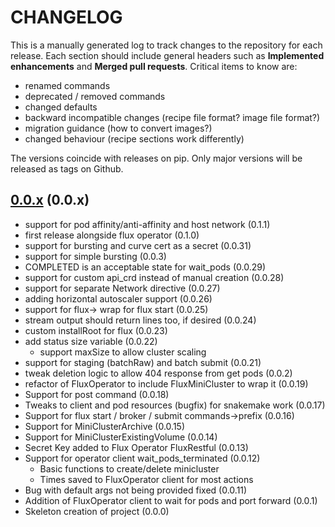 # CHANGELOG

This is a manually generated log to track changes to the repository for each release.
Each section should include general headers such as **Implemented enhancements**
and **Merged pull requests**. Critical items to know are:

 - renamed commands
 - deprecated / removed commands
 - changed defaults
 - backward incompatible changes (recipe file format? image file format?)
 - migration guidance (how to convert images?)
 - changed behaviour (recipe sections work differently)

The versions coincide with releases on pip. Only major versions will be released as tags on Github.

## [0.0.x](https://github.com/flux-framework/flux-operator/tree/main/sdk/python/v2alpha1) (0.0.x)
 - support for pod affinity/anti-affinity and host network (0.1.1)
 - first release alongside flux operator (0.1.0)
 - support for bursting and curve cert as a secret (0.0.31)
 - support for simple bursting (0.0.3)
 - COMPLETED is an acceptable state for wait_pods (0.0.29)
 - support for custom api_crd instead of manual creation (0.0.28)
 - support for separate Network directive (0.0.27)
 - adding horizontal autoscaler support (0.0.26)
 - support for flux-> wrap for flux start (0.0.25)
 - stream output should return lines too, if desired (0.0.24)
 - custom installRoot for flux (0.0.23)
 - add status size variable (0.0.22)
   - support maxSize to allow cluster scaling
 - support for staging (batchRaw) and batch submit (0.0.21)
 - tweak deletion logic to allow 404 response from get pods (0.0.2)
 - refactor of FluxOperator to include FluxMiniCluster to wrap it (0.0.19)
 - Support for post command (0.0.18)
 - Tweaks to client and pod resources (bugfix) for snakemake work (0.0.17)
 - Support for flux start / broker / submit commands->prefix (0.0.16)
 - Support for MiniClusterArchive (0.0.15)
 - Support for MiniClusterExistingVolume (0.0.14)
 - Secret Key added to Flux Operator FluxRestful (0.0.13)
 - Support for operator client wait_pods_terminated (0.0.12)
   - Basic functions to create/delete minicluster
   - Times saved to FluxOperator client for most actions
 - Bug with default args not being provided fixed (0.0.11)
 - Addition of FluxOperator client to wait for pods and port forward (0.0.1)
 - Skeleton creation of project (0.0.0)
